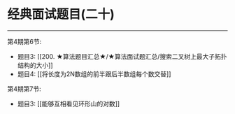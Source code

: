 # 经典面试题目(二十)

---

第4期第6节:
- 题目3: [[200. ★算法题目汇总★/★算法面试题汇总/搜索二叉树上最大子拓扑结构的大小]]
- 题目4: [[将长度为2N数组的前半跟后半数组每个数交替]]


第4期第7节:
- 题目3: [[能够互相看见环形山的对数]]